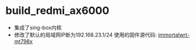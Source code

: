 # build_redmi_ax6000
- 集成了sing-box内核
- 修改了默认的局域网IP断为192.168.23.1/24
使用的固件源代码: [immortalwrt-mt798x](https://github.com/hanwckf/immortalwrt-mt798x)
